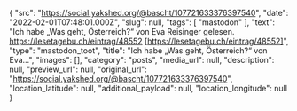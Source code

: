 {
  "src": "https://social.yakshed.org/@bascht/107721633376397540",
  "date": "2022-02-01T07:48:01.000Z",
  "slug": null,
  "tags": [
    "mastodon"
  ],
  "text": "Ich habe „Was geht, Österreich?“ von Eva Reisinger gelesen. https://lesetagebu.ch/eintrag/48552 [https://lesetagebu.ch/eintrag/48552]",
  "type": "mastodon_toot",
  "title": "Ich habe „Was geht, Österreich?“ von Eva…",
  "images": [],
  "category": "posts",
  "media_url": null,
  "description": null,
  "preview_url": null,
  "original_url": "https://social.yakshed.org/@bascht/107721633376397540",
  "location_latitude": null,
  "additional_payload": null,
  "location_longitude": null
}